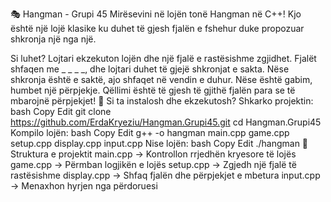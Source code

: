 🎭 Hangman - Grupi 45
Mirësevini në lojën tonë Hangman në C++! Kjo është një lojë klasike ku duhet të gjesh fjalën e fshehur duke propozuar shkronja një nga një.

Si luhet?
Lojtari ekzekuton lojën dhe një fjalë e rastësishme zgjidhet.
Fjalët shfaqen me _ _ _ _, dhe lojtari duhet të gjejë shkronjat e sakta.
Nëse shkronja është e saktë, ajo shfaqet në vendin e duhur.
Nëse është gabim, humbet një përpjekje.
Qëllimi është të gjesh të gjithë fjalën para se të mbarojnë përpjekjet!
🔧 Si ta instalosh dhe ekzekutosh?
Shkarko projektin:
bash
Copy
Edit
git clone https://github.com/ErdaKryeziu/Hangman.Grupi45.git
cd Hangman.Grupi45
Kompilo lojën:
bash
Copy
Edit
g++ -o hangman main.cpp game.cpp setup.cpp display.cpp input.cpp
Nise lojën:
bash
Copy
Edit
./hangman
📂 Struktura e projektit
main.cpp → Kontrollon rrjedhën kryesore të lojës
game.cpp → Përmban logjikën e lojës
setup.cpp → Zgjedh një fjalë të rastësishme
display.cpp → Shfaq fjalën dhe përpjekjet e mbetura
input.cpp → Menaxhon hyrjen nga përdoruesi

